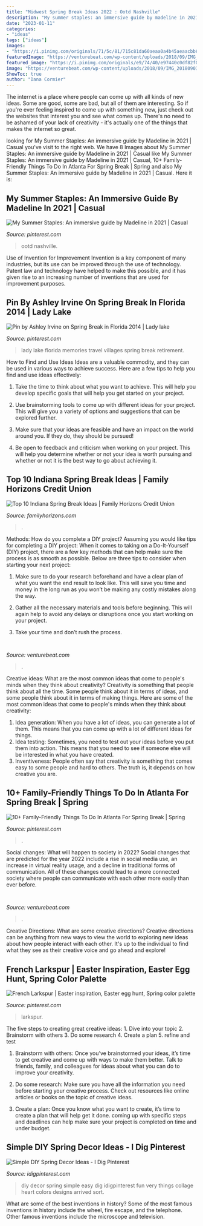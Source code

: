 ```yaml
---
title: "Midwest Spring Break Ideas 2022 : Ootd Nashville"
description: "My summer staples: an immersive guide by madeline in 2021"
date: "2023-01-11"
categories:
- "ideas"
tags: ["ideas"]
images:
- "https://i.pinimg.com/originals/71/5c/81/715c81da60aeaa0a4b45aeaacbb63bcc.png"
featuredImage: "https://venturebeat.com/wp-content/uploads/2018/09/IMG_20180903_103915.jpg?w=800"
featured_image: "https://i.pinimg.com/originals/e9/74/40/e97440c0df82f09b978b25ce2ebc214b.jpg"
image: "https://venturebeat.com/wp-content/uploads/2018/09/IMG_20180903_103915.jpg?w=800"
ShowToc: true
author: "Dana Cormier"
---
```



The internet is a place where people can come up with all kinds of new ideas. Some are good, some are bad, but all of them are interesting. So if you're ever feeling inspired to come up with something new, just check out the websites that interest you and see what comes up. There's no need to be ashamed of your lack of creativity - it's actually one of the things that makes the internet so great.

	

		
looking for My Summer Staples: An immersive guide by Madeline in 2021 | Casual you've visit to the right web. We have 8 Images about My Summer Staples: An immersive guide by Madeline in 2021 | Casual like My Summer Staples: An immersive guide by Madeline in 2021 | Casual, 10+ Family-Friendly Things To Do In Atlanta For Spring Break | Spring and also My Summer Staples: An immersive guide by Madeline in 2021 | Casual. Here it is:
		
    
## My Summer Staples: An Immersive Guide By Madeline In 2021 | Casual

<img loading=lazy src="https://i.pinimg.com/originals/e9/74/40/e97440c0df82f09b978b25ce2ebc214b.jpg" onerror="this.onerror=null;this.src='https://tse3.mm.bing.net/th?id=OIP.Zhe3V7sxQUyjQREuMgP2WwHaNK&amp;pid=15.1';" alt="My Summer Staples: An immersive guide by Madeline in 2021 | Casual">

_Source: pinterest.com_

>ootd nashville. 

	

Use of Invention for Improvement
Invention is a key component of many industries, but its use can be improved through the use of technology. Patent law and technology have helped to make this possible, and it has given rise to an increasing number of inventions that are used for improvement purposes.

    
## Pin By Ashley Irvine On Spring Break In Florida 2014 | Lady Lake

<img loading=lazy src="https://i.pinimg.com/736x/fe/2a/37/fe2a379fddfc995c824359a6777fa760--travel-memories-family-vacations.jpg" onerror="this.onerror=null;this.src='https://tse3.mm.bing.net/th?id=OIP.DCvBeoiRd3cXmiR5w144IgC0Es&amp;pid=15.1';" alt="Pin by Ashley Irvine on Spring Break in Florida 2014 | Lady lake">

_Source: pinterest.com_

>lady lake florida memories travel villages spring break retirement. 

	

How to Find and Use Ideas
Ideas are a valuable commodity, and they can be used in various ways to achieve success. Here are a few tips to help you find and use ideas effectively:
1. Take the time to think about what you want to achieve. This will help you develop specific goals that will help you get started on your project.

2. Use brainstorming tools to come up with different ideas for your project. This will give you a variety of options and suggestions that can be explored further.

3. Make sure that your ideas are feasible and have an impact on the world around you. If they do, they should be pursued!

4. Be open to feedback and criticism when working on your project. This will help you determine whether or not your idea is worth pursuing and whether or not it is the best way to go about achieving it.

    
## Top 10 Indiana Spring Break Ideas | Family Horizons Credit Union

<img loading=lazy src="https://www.familyhorizons.com/wp-content/uploads/2016/03/white_river_state_park.jpg" onerror="this.onerror=null;this.src='https://tse4.mm.bing.net/th?id=OIP.mczUiQB0qC8CDSEY5INkCgHaFo&amp;pid=15.1';" alt="Top 10 Indiana Spring Break Ideas | Family Horizons Credit Union">

_Source: familyhorizons.com_

>. 

	

Methods: How do you complete a DIY project?
Assuming you would like tips for completing a DIY project: 
When it comes to taking on a Do-It-Yourself (DIY) project, there are a few key methods that can help make sure the process is as smooth as possible. Below are three tips to consider when starting your next project:

1. Make sure to do your research beforehand and have a clear plan of what you want the end result to look like. This will save you time and money in the long run as you won’t be making any costly mistakes along the way.

2. Gather all the necessary materials and tools before beginning. This will again help to avoid any delays or disruptions once you start working on your project.

3. Take your time and don’t rush the process.

    
## 

<img loading=lazy src="https://venturebeat.com/wp-content/uploads/2018/09/IMG_20180903_103915.jpg?w=800" onerror="this.onerror=null;this.src='https://tse1.mm.bing.net/th?id=OIP.HjLRAU18nTT15eYAKRHyLAHaFj&amp;pid=15.1';" alt="">

_Source: venturebeat.com_

>. 

	

Creative ideas: What are the most common ideas that come to people's minds when they think about creativity?
Creativity is something that people think about all the time. Some people think about it in terms of ideas, and some people think about it in terms of making things. Here are some of the most common ideas that come to people's minds when they think about creativity: 
1. Idea generation: When you have a lot of ideas, you can generate a lot of them. This means that you can come up with a lot of different ideas for things. 
2. Idea testing: Sometimes, you need to test out your ideas before you put them into action. This means that you need to see if someone else will be interested in what you have created. 
3. Inventiveness: People often say that creativity is something that comes easy to some people and hard to others. The truth is, it depends on how creative you are.

    
## 10+ Family-Friendly Things To Do In Atlanta For Spring Break | Spring

<img loading=lazy src="https://i.pinimg.com/originals/71/5c/81/715c81da60aeaa0a4b45aeaacbb63bcc.png" onerror="this.onerror=null;this.src='https://tse3.mm.bing.net/th?id=OIP.7e1lNZa2rLiugFLuGbop0AAAAA&amp;pid=15.1';" alt="10+ Family-Friendly Things To Do In Atlanta For Spring Break | Spring">

_Source: pinterest.com_

>. 

	

Social changes: What will happen to society in 2022?
Social changes that are predicted for the year 2022 include a rise in social media use, an increase in virtual reality usage, and a decline in traditional forms of communication. All of these changes could lead to a more connected society where people can communicate with each other more easily than ever before.

    
## 

<img loading=lazy src="https://venturebeat.com/wp-content/uploads/2018/09/IMG_20180903_100317.jpg?w=664" onerror="this.onerror=null;this.src='https://tse4.mm.bing.net/th?id=OIP.RDcB-YLVyI_c210PUJidMgHaGr&amp;pid=15.1';" alt="">

_Source: venturebeat.com_

>. 

	

Creative Directions: What are some creative directions?
Creative directions can be anything from new ways to view the world to exploring new ideas about how people interact with each other. It's up to the individual to find what they see as their creative voice and go ahead and explore!

    
## French Larkspur | Easter Inspiration, Easter Egg Hunt, Spring Color Palette

<img loading=lazy src="https://i.pinimg.com/originals/26/d5/77/26d577bc3dacd2de787faaeb778b4602.jpg" onerror="this.onerror=null;this.src='https://tse3.mm.bing.net/th?id=OIP.uizYam3NzeYQR_FgD4vCpAAAAA&amp;pid=15.1';" alt="French Larkspur | Easter inspiration, Easter egg hunt, Spring color palette">

_Source: pinterest.com_

>larkspur. 

	

The five steps to creating great creative ideas: 1. Dive into your topic 2. Brainstorm with others 3. Do some research 4. Create a plan 5. refine and test
1. Brainstorm with others: Once you’ve brainstormed your ideas, it’s time to get creative and come up with ways to make them better. Talk to friends, family, and colleagues for ideas about what you can do to improve your creativity.
2. Do some research: Make sure you have all the information you need before starting your creative process. Check out resources like online articles or books on the topic of creative ideas.

3. Create a plan: Once you know what you want to create, it’s time to create a plan that will help get it done. coming up with specific steps and deadlines can help make sure your project is completed on time and under budget.


    
## Simple DIY Spring Decor Ideas - I Dig Pinterest

<img loading=lazy src="https://www.idigpinterest.com/wp-content/uploads/2014/03/DIY-spring-decor-collage.jpg" onerror="this.onerror=null;this.src='https://tse2.mm.bing.net/th?id=OIP.x4rOSfs0CrQgknfUs3KRoQHaHa&amp;pid=15.1';" alt="Simple DIY Spring Decor Ideas - I Dig Pinterest">

_Source: idigpinterest.com_

>diy decor spring simple easy dig idigpinterest fun very things collage heart colors designs arrived sort. 

	

What are some of the best inventions in history?
Some of the most famous inventions in history include the wheel, fire escape, and the telephone. Other famous inventions include the microscope and television.

